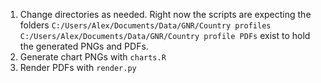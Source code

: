 1. Change directories as needed. Right now the scripts are expecting the folders `C:/Users/Alex/Documents/Data/GNR/Country profiles` `C:/Users/Alex/Documents/Data/GNR/Country profile PDFs` exist to hold the generated PNGs and PDFs.
2. Generate chart PNGs with `charts.R`
3. Render PDFs with `render.py`
